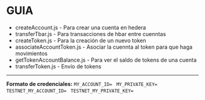 # GUIA 

- createAccount.js - Para crear una cuenta en hedera
- transferTbar.js - Para transacciones de hbar entre cuenntas
- createToken.js - Para la creación de un nuevo token
- associateAccountToken.js - Asociar la cuennta al token para que haga movimientos
- getTokenAccountBalance.js - Para ver el saldo de tokens de una cuenta
- transferToken.js - Envío de tokens

---

**Formato de credenciales:**
`MY_ACCOUNT_ID= `
`MY_PRIVATE_KEY= `
`TESTNET_MY_ACCOUNT_ID= `
`TESTNET_MY_PRIVATE_KEY=`